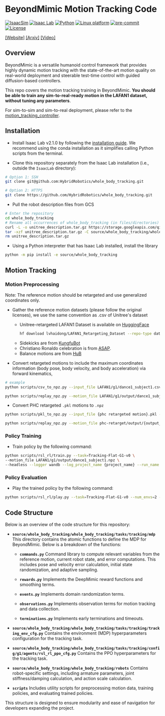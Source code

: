 # BeyondMimic Motion Tracking Code

[![IsaacSim](https://img.shields.io/badge/IsaacSim-4.5.0-silver.svg)](https://docs.omniverse.nvidia.com/isaacsim/latest/overview.html)
[![Isaac Lab](https://img.shields.io/badge/IsaacLab-2.1.0-silver)](https://isaac-sim.github.io/IsaacLab)
[![Python](https://img.shields.io/badge/python-3.10-blue.svg)](https://docs.python.org/3/whatsnew/3.10.html)
[![Linux platform](https://img.shields.io/badge/platform-linux--64-orange.svg)](https://releases.ubuntu.com/20.04/)
[![pre-commit](https://img.shields.io/badge/pre--commit-enabled-brightgreen?logo=pre-commit&logoColor=white)](https://pre-commit.com/)
[![License](https://img.shields.io/badge/license-MIT-yellow.svg)](https://opensource.org/license/mit)

[[Website]](https://beyondmimic.github.io/)
[[Arxiv]](https://arxiv.org/abs/2508.08241)
[[Video]](https://youtu.be/RS_MtKVIAzY)

## Overview

BeyondMimic is a versatile humanoid control framework that provides highly dynamic motion tracking with the
state-of-the-art motion quality on real-world deployment and steerable test-time control with guided diffusion-based
controllers.

This repo covers the motion tracking training in BeyondMimic. **You should be able to
train any sim-to-real-ready motion in the LAFAN1 dataset, without tuning any parameters**.

For sim-to-sim and sim-to-real deployment, please refer to
the [motion_tracking_controller](https://github.com/HybridRobotics/motion_tracking_controller).

## Installation

- Install Isaac Lab v2.1.0 by following
  the [installation guide](https://isaac-sim.github.io/IsaacLab/main/source/setup/installation/index.html). We recommend
  using the conda installation as it simplifies calling Python scripts from the terminal.

- Clone this repository separately from the Isaac Lab installation (i.e., outside the `IsaacLab` directory):

```bash
# Option 1: SSH
git clone git@github.com:HybridRobotics/whole_body_tracking.git

# Option 2: HTTPS
git clone https://github.com/HybridRobotics/whole_body_tracking.git
```

- Pull the robot description files from GCS

```bash
# Enter the repository
cd whole_body_tracking
# Rename all occurrences of whole_body_tracking (in files/directories) to your_fancy_extension_name
curl -L -o unitree_description.tar.gz https://storage.googleapis.com/qiayuanl_robot_descriptions/unitree_description.tar.gz && \
tar -xzf unitree_description.tar.gz -C source/whole_body_tracking/whole_body_tracking/assets/ && \
rm unitree_description.tar.gz
```

- Using a Python interpreter that has Isaac Lab installed, install the library

```bash
python -m pip install -e source/whole_body_tracking
```

## Motion Tracking

### Motion Preprocessing

Note: The reference motion should be retargeted and use generalized coordinates only.

- Gather the reference motion datasets (please follow the original licenses), we use the same convention as .csv of
  Unitree's dataset

    - Unitree-retargeted LAFAN1 Dataset is available
      on [HuggingFace](https://huggingface.co/datasets/lvhaidong/LAFAN1_Retargeting_Dataset)
      ```bash
      hf download lvhaidong/LAFAN1_Retargeting_Dataset --repo-type dataset --local-dir {local_path}
      ```
    - Sidekicks are from [KungfuBot](https://kungfu-bot.github.io/)
    - Christiano Ronaldo celebration is from [ASAP](https://github.com/LeCAR-Lab/ASAP).
    - Balance motions are from [HuB](https://hub-robot.github.io/)

- Convert retargeted motions to include the maximum coordinates information (body pose, body velocity, and body
  acceleration) via forward kinematics,

```bash
# example
python scripts/csv_to_npz.py --input_file LAFAN1/g1/dance1_subject1.csv --input_fps 30 --output_dir LAFAN1/g1/output --output_name dance1_subject1 --headless

python scripts/replay_npz.py --motion_file LAFAN1/g1/output/dance1_subject1.npz
```

- Convert PHC retargeted `.pkl` motions to `.npz`
```bash
python scripts/pkl_to_npz.py --input_file {phc retargeted motion}.pkl --input_fps 30 --output_dir phc-retarget/output --output_name {output_name} --headless

python scripts/replay_npz.py --motion_file phc-retarget/output/{output_name}.npz
```

### Policy Training

- Train policy by the following command:

```bash
python scripts/rsl_rl/train.py --task=Tracking-Flat-G1-v0 \
--motion_file LAFAN1/g1/output/dance1_subject1.npz \
--headless --logger wandb --log_project_name {project_name} --run_name {run_name}
```

### Policy Evaluation

- Play the trained policy by the following command:

```bash
python scripts/rsl_rl/play.py --task=Tracking-Flat-G1-v0 --num_envs=2 --motion_file LAFAN1/g1/output/dance1_subject1.npz
```

## Code Structure

Below is an overview of the code structure for this repository:

- **`source/whole_body_tracking/whole_body_tracking/tasks/tracking/mdp`**
  This directory contains the atomic functions to define the MDP for BeyondMimic. Below is a breakdown of the functions:

    - **`commands.py`**
      Command library to compute relevant variables from the reference motion, current robot state, and error
      computations. This includes pose and velocity error calculation, initial state randomization, and adaptive
      sampling.

    - **`rewards.py`**
      Implements the DeepMimic reward functions and smoothing terms.

    - **`events.py`**
      Implements domain randomization terms.

    - **`observations.py`**
      Implements observation terms for motion tracking and data collection.

    - **`terminations.py`**
      Implements early terminations and timeouts.

- **`source/whole_body_tracking/whole_body_tracking/tasks/tracking/tracking_env_cfg.py`**
  Contains the environment (MDP) hyperparameters configuration for the tracking task.

- **`source/whole_body_tracking/whole_body_tracking/tasks/tracking/config/g1/agents/rsl_rl_ppo_cfg.py`**
  Contains the PPO hyperparameters for the tracking task.

- **`source/whole_body_tracking/whole_body_tracking/robots`**
  Contains robot-specific settings, including armature parameters, joint stiffness/damping calculation, and action scale
  calculation.

- **`scripts`**
  Includes utility scripts for preprocessing motion data, training policies, and evaluating trained policies.

This structure is designed to ensure modularity and ease of navigation for developers expanding the project.
